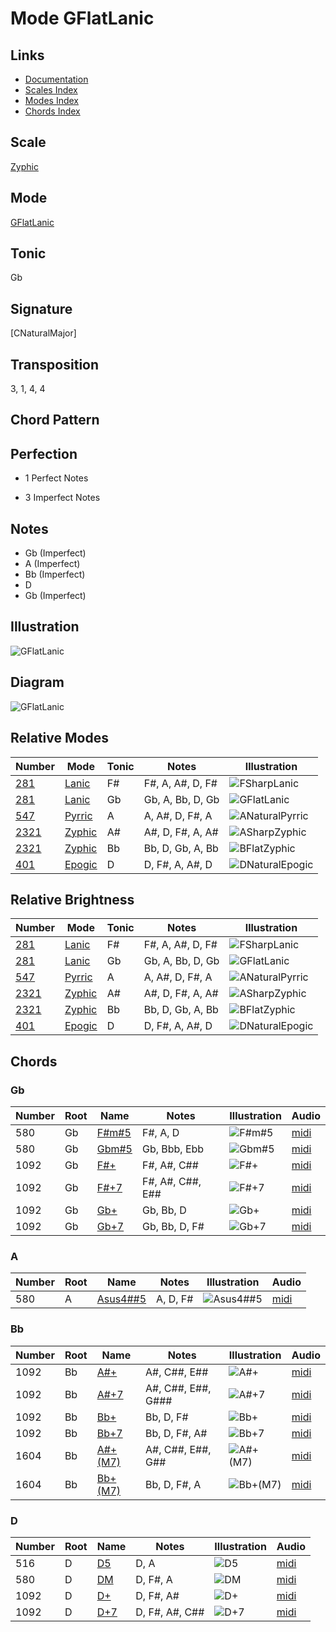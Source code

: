 # Mode GFlatLanic

## Links

- [Documentation](README.md)
- [Scales Index](Scales.md)
- [Modes Index](Modes.md)
- [Chords Index](Chords.md)

## Scale

[Zyphic](ScaleZyphic.md)

## Mode

[GFlatLanic](ModeGFlatLanic.md)

## Tonic

Gb

## Signature

[CNaturalMajor]

## Transposition

3, 1, 4, 4

## Chord Pattern



## Perfection

 - 1 Perfect Notes

 - 3 Imperfect Notes

## Notes

- Gb (Imperfect)
- A (Imperfect)
- Bb (Imperfect)
- D
- Gb (Imperfect)

## Illustration

![GFlatLanic](ModeGFlatLanic.png)

## Diagram

![GFlatLanic](CircleOfFifthModeGFlatLanic.png)

## Relative Modes

| Number | Mode | Tonic | Notes | Illustration |
|--------|------|-------|-------|--------------|
| [281](https://ianring.com/musictheory/scales/281) | [Lanic](ModeLanic.md) | F# | F#, A, A#, D, F# | ![FSharpLanic](ModeFSharpLanic.png) |
| [281](https://ianring.com/musictheory/scales/281) | [Lanic](ModeLanic.md) | Gb | Gb, A, Bb, D, Gb | ![GFlatLanic](ModeGFlatLanic.png) |
| [547](https://ianring.com/musictheory/scales/547) | [Pyrric](ModePyrric.md) | A | A, A#, D, F#, A | ![ANaturalPyrric](ModeANaturalPyrric.png) |
| [2321](https://ianring.com/musictheory/scales/2321) | [Zyphic](ModeZyphic.md) | A# | A#, D, F#, A, A# | ![ASharpZyphic](ModeASharpZyphic.png) |
| [2321](https://ianring.com/musictheory/scales/2321) | [Zyphic](ModeZyphic.md) | Bb | Bb, D, Gb, A, Bb | ![BFlatZyphic](ModeBFlatZyphic.png) |
| [401](https://ianring.com/musictheory/scales/401) | [Epogic](ModeEpogic.md) | D | D, F#, A, A#, D | ![DNaturalEpogic](ModeDNaturalEpogic.png) |
## Relative Brightness

| Number | Mode | Tonic | Notes | Illustration |
|--------|------|-------|-------|--------------|
| [281](https://ianring.com/musictheory/scales/281) | [Lanic](ModeLanic.md) | F# | F#, A, A#, D, F# | ![FSharpLanic](CircleOfFifthModeFSharpLanic.png) |
| [281](https://ianring.com/musictheory/scales/281) | [Lanic](ModeLanic.md) | Gb | Gb, A, Bb, D, Gb | ![GFlatLanic](CircleOfFifthModeGFlatLanic.png) |
| [547](https://ianring.com/musictheory/scales/547) | [Pyrric](ModePyrric.md) | A | A, A#, D, F#, A | ![ANaturalPyrric](CircleOfFifthModeANaturalPyrric.png) |
| [2321](https://ianring.com/musictheory/scales/2321) | [Zyphic](ModeZyphic.md) | A# | A#, D, F#, A, A# | ![ASharpZyphic](CircleOfFifthModeASharpZyphic.png) |
| [2321](https://ianring.com/musictheory/scales/2321) | [Zyphic](ModeZyphic.md) | Bb | Bb, D, Gb, A, Bb | ![BFlatZyphic](CircleOfFifthModeBFlatZyphic.png) |
| [401](https://ianring.com/musictheory/scales/401) | [Epogic](ModeEpogic.md) | D | D, F#, A, A#, D | ![DNaturalEpogic](CircleOfFifthModeDNaturalEpogic.png) |

## Chords

### Gb

| Number | Root | Name | Notes | Illustration | Audio |
|--------|------|------|-------|--------------|-------|
| 580 | Gb | [F#m#5](ChordFSharpMinorSharpFifth.md) | F#, A, D | ![F#m#5](ChordFSharpMinorSharpFifthRootPosition.png) | [midi](ChordFSharpMinorSharpFifthRootPosition.mid) |
| 580 | Gb | [Gbm#5](ChordGFlatMinorSharpFifth.md) | Gb, Bbb, Ebb | ![Gbm#5](ChordGFlatMinorSharpFifthRootPosition.png) | [midi](ChordGFlatMinorSharpFifthRootPosition.mid) |
| 1092 | Gb | [F#+](ChordFSharpAugmented.md) | F#, A#, C## | ![F#+](ChordFSharpAugmentedRootPosition.png) | [midi](ChordFSharpAugmentedRootPosition.mid) |
| 1092 | Gb | [F#+7](ChordFSharpAugmentedAugmentedSeventh.md) | F#, A#, C##, E## | ![F#+7](ChordFSharpAugmentedAugmentedSeventhRootPosition.png) | [midi](ChordFSharpAugmentedAugmentedSeventhRootPosition.mid) |
| 1092 | Gb | [Gb+](ChordGFlatAugmented.md) | Gb, Bb, D | ![Gb+](ChordGFlatAugmentedRootPosition.png) | [midi](ChordGFlatAugmentedRootPosition.mid) |
| 1092 | Gb | [Gb+7](ChordGFlatAugmentedAugmentedSeventh.md) | Gb, Bb, D, F# | ![Gb+7](ChordGFlatAugmentedAugmentedSeventhRootPosition.png) | [midi](ChordGFlatAugmentedAugmentedSeventhRootPosition.mid) |

### A

| Number | Root | Name | Notes | Illustration | Audio |
|--------|------|------|-------|--------------|-------|
| 580 | A | [Asus4##5](ChordANaturalSuspendedFourthDoubleSharpFifth.md) | A, D, F# | ![Asus4##5](ChordANaturalSuspendedFourthDoubleSharpFifthRootPosition.png) | [midi](ChordANaturalSuspendedFourthDoubleSharpFifthRootPosition.mid) |

### Bb

| Number | Root | Name | Notes | Illustration | Audio |
|--------|------|------|-------|--------------|-------|
| 1092 | Bb | [A#+](ChordASharpAugmented.md) | A#, C##, E## | ![A#+](ChordASharpAugmentedRootPosition.png) | [midi](ChordASharpAugmentedRootPosition.mid) |
| 1092 | Bb | [A#+7](ChordASharpAugmentedAugmentedSeventh.md) | A#, C##, E##, G### | ![A#+7](ChordASharpAugmentedAugmentedSeventhRootPosition.png) | [midi](ChordASharpAugmentedAugmentedSeventhRootPosition.mid) |
| 1092 | Bb | [Bb+](ChordBFlatAugmented.md) | Bb, D, F# | ![Bb+](ChordBFlatAugmentedRootPosition.png) | [midi](ChordBFlatAugmentedRootPosition.mid) |
| 1092 | Bb | [Bb+7](ChordBFlatAugmentedAugmentedSeventh.md) | Bb, D, F#, A# | ![Bb+7](ChordBFlatAugmentedAugmentedSeventhRootPosition.png) | [midi](ChordBFlatAugmentedAugmentedSeventhRootPosition.mid) |
| 1604 | Bb | [A#+(M7)](ChordASharpAugmentedMajorSeventh.md) | A#, C##, E##, G## | ![A#+(M7)](ChordASharpAugmentedMajorSeventhRootPosition.png) | [midi](ChordASharpAugmentedMajorSeventhRootPosition.mid) |
| 1604 | Bb | [Bb+(M7)](ChordBFlatAugmentedMajorSeventh.md) | Bb, D, F#, A | ![Bb+(M7)](ChordBFlatAugmentedMajorSeventhRootPosition.png) | [midi](ChordBFlatAugmentedMajorSeventhRootPosition.mid) |

### D

| Number | Root | Name | Notes | Illustration | Audio |
|--------|------|------|-------|--------------|-------|
| 516 | D | [D5](ChordDNaturalPowerChord.md) | D, A | ![D5](ChordDNaturalPowerChordRootPosition.png) | [midi](ChordDNaturalPowerChordRootPosition.mid) |
| 580 | D | [DM](ChordDNaturalMajor.md) | D, F#, A | ![DM](ChordDNaturalMajorRootPosition.png) | [midi](ChordDNaturalMajorRootPosition.mid) |
| 1092 | D | [D+](ChordDNaturalAugmented.md) | D, F#, A# | ![D+](ChordDNaturalAugmentedRootPosition.png) | [midi](ChordDNaturalAugmentedRootPosition.mid) |
| 1092 | D | [D+7](ChordDNaturalAugmentedAugmentedSeventh.md) | D, F#, A#, C## | ![D+7](ChordDNaturalAugmentedAugmentedSeventhRootPosition.png) | [midi](ChordDNaturalAugmentedAugmentedSeventhRootPosition.mid) |


